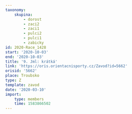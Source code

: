 ```yaml
---
taxonomy:
    skupina:
        - dorost
        - zaci2
        - zaci1
        - pulci2
        - pulci1
        - zabicky
id: 2020-Race_1428
start: '2020-10-03'
end: '2020-10-03'
title: '9. Jml: krátká'
link: 'https://oris.orientacnisporty.cz/Zavod?id=5662'
orisid: '5662'
place: Troubsko
type: Z
template: zavod
date: '2020-03-10'
import:
    type: members
    time: 1583866502
---
```

